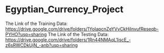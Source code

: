 # Egyptian_Currency_Project
The Link of the Training Data: 
https://drive.google.com/drive/folders/1YoIapcnZeYVvCkHiInvufReseqb-PYHO?usp=sharing
The Link of the Testing Data: 
https://drive.google.com/drive/folders/1Rn44NMAqL1iscE_-z6sRWCDkUjN_-anb?usp=sharing
